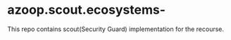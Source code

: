 # azoop.scout.ecosystems-
This repo contains scout(Security Guard) implementation for the recourse.
